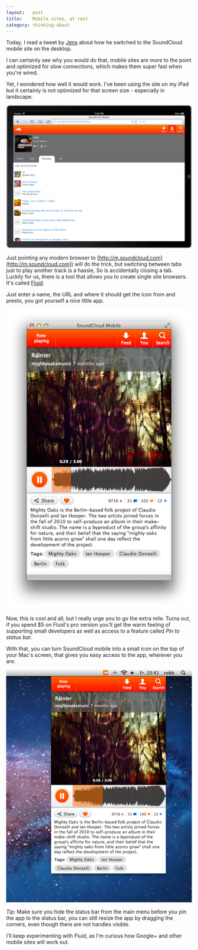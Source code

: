 ```yaml
---
layout:   post
title:    Mobile sites, at rest
category: thinking-about
---
```


Today, I read a tweet by [Jens][jens] about how he switched to the SoundCloud mobile
site on the desktop.

I can certainly see why you would do that, mobile sites are more to the point
and optimized for slow connections, which makes them super fast when you're
wired.

Yet, I wondered how well it would work. I’ve been using the site on my iPad but it
certainly is not optimized for that screen size - especially in landscape.

<img src='/img/sc-mobile-ipad.png' alt='Eew!' />

Just pointing any modern browser to [http://m.soundcloud.com](http://m.soundcloud.com])
will do the trick, but switching between tabs just to play another track is a hassle,
So is accidentally closing a tab.<br />
Luckily for us, there is a tool that allows you to create single site browsers.
It's called [Fluid][fluid].

Just enter a name, the URL and where it should get the icon from and
presto, you got yourself a nice little app.

<img src='/img/sc-mobile-fluid.png' alt='Eew!' />

Now, this is cool and all, but I really urge you to go the extra mile.
Turns out, if you spend $5 on Fluid's pro version you'll get
the warm feeling of supporting small developers as well as access
to a feature called *Pin to status bar*.

With that, you can turn SoundCloud mobile into a small icon on the top of
your Mac's screen, that gives you easy access to the app, wherever
you are.

<div class="imgwrapper">
  <img src='/img/sc-mobile-pinned.png' alt='Nice!' />
</div>

_Tip:_ Make sure you hide the status bar from the main menu before
you pin the app to the status bar, you can still resize the app
by dragging the corners, even though there are not handles visible.

I'll keep experimenting with Fluid, as I'm curious how Google+ and other
mobile sites will work out.

[jens]:    http://twitter.com/jensnikolaus
[desktop]: http://itunes.apple.com/en/app/soundcloud/id412754595
[fluid]:   http://fluidapp.com

